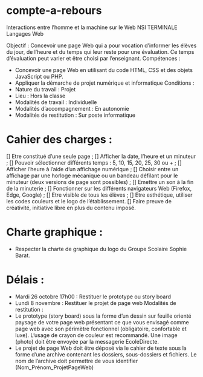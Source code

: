 # compte-a-rebours
Interactions entre l’homme et la machine sur le Web
NSI TERMINALE Langages Web

Objectif :
Concevoir une page Web qui a pour vocation d’informer les élèves du
jour, de l’heure et du temps qui leur reste pour une évaluation. Ce temps
d’évaluation peut varier et être choisi par l’enseignant.
Compétences :
- Concevoir une page Web en utilisant du code HTML, CSS et des
objets JavaScript ou PHP.
- Appliquer la démarche de projet numérique et informatique
Conditions :
- Nature du travail : Projet
- Lieu : Hors la classe
- Modalités de travail : Individuelle
- Modalités d’accompagnement : En autonomie
- Modalités de restitution : Sur poste informatique
# Cahier des charges :
[] Etre constitué d’une seule page ;
[] Afficher la date, l’heure et un minuteur ;
[] Pouvoir sélectionner différents temps : 5, 10, 15, 20, 25, 30 ou + ;
[] Afficher l’heure à l’aide d’un affichage numérique ;
[] Choisir entre un affichage par une horloge mécanique ou un bandeau
défilant pour le minuteur (deux versions de page sont possibles) ;
[] Emettre un son à la fin de la minuterie ;
[] Fonctionner sur les différents navigateurs Web (Firefox, Edge,
Google) ;
[] Etre visible de tous les élèves ;
[] Etre esthétique, utiliser les codes couleurs et le logo de
l’établissement.
[] Faire preuve de créativité, initiative libre en plus du contenu imposé.


# Charte graphique :

- Respecter la charte de graphique du logo du Groupe
Scolaire Sophie Barat.

# Délais :
- Mardi 26 octobre 17h00 : Restituer le prototype ou story board
- Lundi 8 novembre : Restituer le projet de page web
Modalités de restitution :
- Le prototype (story board) sous la forme d’un dessin sur feuille
orienté paysage de votre page web présentant ce que vous
envisagé comme page web avec son périmètre fonctionnel
(obligatoire, confortable et luxe). L’usage de crayon de couleur est
recommandé. Une image (photo) doit être envoyée par la
messagerie EcoleDirecte.
- Le projet de page Web doit être déposé via le cahier de texte
sous la forme d’une archive contenant les dossiers, sous-dossiers
et fichiers. Le nom de l’archive doit permettre de vous identifier
(Nom_Prénom_ProjetPageWeb)


